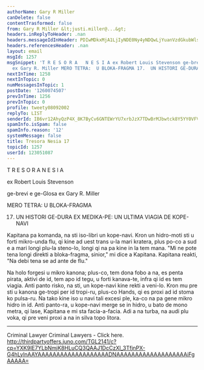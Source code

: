 ```yaml
---
authorName: Gary R Miller
canDelete: false
contentTrasformed: false
from: Gary R Miller &lt;justi.miller@...&gt;
headers.inReplyToHeader: .nan
headers.messageIdInHeader: PDIwMDkxMjA1LjIyNDE0Ny4yNDQwLjYuanVzdGkubWlsbGVyQGp1bm8uY29tPg==
headers.referencesHeader: .nan
layout: email
msgId: 1257
msgSnippet: 'T R E S O R A   N E S I A ex Robert Louis Stevenson ge-brevi e ge-Glosa
  ex Gary R. Miller MERO TETRA:  U BLOKA-FRAGMA 17.  UN HISTORI GE-DURA EX MEDIKA-PE:  UN'
nextInTime: 1258
nextInTopic: 0
numMessagesInTopic: 1
postDate: '1260074507'
prevInTime: 1256
prevInTopic: 0
profile: tweety08092002
replyTo: LIST
senderId: IB6vr12AhyQzP4X_8K7ByCv6GNTEWrYU7xrbJzX7TDwBrMJbwtck8Y5YY0VFVj_m-cJFpjAvm2La6v74X2rZGr8tJW2REaMGDbYOkw
spamInfo.isSpam: false
spamInfo.reason: '12'
systemMessage: false
title: Tresora Nesia 17
topicId: 1257
userId: 123051087
---
```



  T R E S O R A   N E S I A



  ex Robert Louis Stevenson

  ge-brevi e ge-Glosa ex Gary R. Miller

 MERO TETRA:  U BLOKA-FRAGMA

17.  UN HISTORI GE-DURA EX MEDIKA-PE:  UN ULTIMA VIAGIA DE KOPE-NAVI

 Kapitana pa komanda, na sti iso-libri un kope-navi.  Kron un hidro-moti
sti u forti mikro-unda flu, qi kine ad uest trans u-la mari kratera, plus
po-co a sud e a mari longi plu-la steno-lo, longi qi na pa kine in la tem
mana.  "Mi ne pote tena longi direkti a bloka-fragma, sinior," mi dice a
Kapitana.  Kapitana reakti, "Na debi tena se ad ante de flu."

 Na holo forgesi u mikro kanona; plus-co, tem dona fobo a na, es penta
pirata, aktivi de id, tem apo id tegu, u forti kanava-te, infra qi id es
tem viagia.  Anti panto risko, na sti, un kope-navi kine rekti a veni-lo.
 Kron mu pre sti u kanona ge-tropi per id tropi-ru, plus-co Hands, qi es
proxi ad id stoma ko pulsa-ru.  Na tako kine iso u navi tali excesi ple,
ka-co na pa gene mikro hidro in id.  Anti panto-ra, u kope-navi merge se
in hidro, u bato de mono metra, qi lase, Kapitana e mi sta facia-a-facia.
 Adi a na turba, na audi plu voka, qi pre veni proxi a na in silva topo
litora.
____________________________________________________________
Criminal Lawyer
Criminal Lawyers - Click here.
http://thirdpartyoffers.juno.com/TGL2141/c?cp=YXK9IE7YLbNmjK8HLuCQ3QAAJ1DcCzXl_3TfjnPX-G4hLylnAAYAAAAAAAAAAAAAAAAAAADNAAAAAAAAAAAAAAAAAAAiFgAAAAA=

